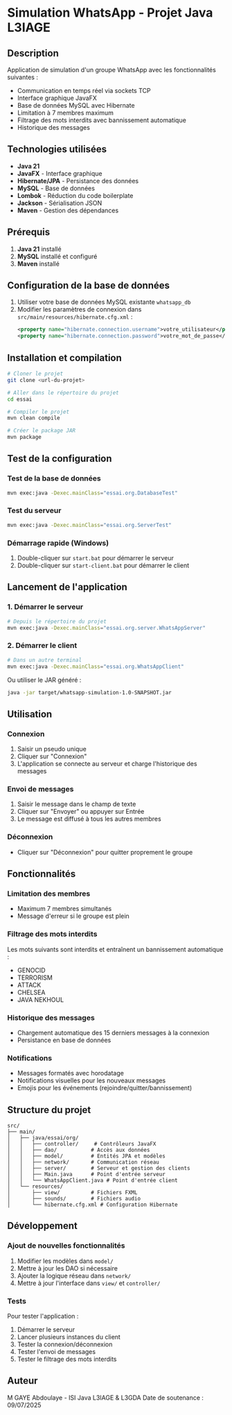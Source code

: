 # Simulation WhatsApp - Projet Java L3IAGE

## Description
Application de simulation d'un groupe WhatsApp avec les fonctionnalités suivantes :
- Communication en temps réel via sockets TCP
- Interface graphique JavaFX
- Base de données MySQL avec Hibernate
- Limitation à 7 membres maximum
- Filtrage des mots interdits avec bannissement automatique
- Historique des messages

## Technologies utilisées
- **Java 21**
- **JavaFX** - Interface graphique
- **Hibernate/JPA** - Persistance des données
- **MySQL** - Base de données
- **Lombok** - Réduction du code boilerplate
- **Jackson** - Sérialisation JSON
- **Maven** - Gestion des dépendances

## Prérequis
1. **Java 21** installé
2. **MySQL** installé et configuré
3. **Maven** installé

## Configuration de la base de données
1. Utiliser votre base de données MySQL existante `whatsapp_db`
2. Modifier les paramètres de connexion dans `src/main/resources/hibernate.cfg.xml` :
   ```xml
   <property name="hibernate.connection.username">votre_utilisateur</property>
   <property name="hibernate.connection.password">votre_mot_de_passe</property>
   ```

## Installation et compilation
```bash
# Cloner le projet
git clone <url-du-projet>

# Aller dans le répertoire du projet
cd essai

# Compiler le projet
mvn clean compile

# Créer le package JAR
mvn package
```

## Test de la configuration

### Test de la base de données
```bash
mvn exec:java -Dexec.mainClass="essai.org.DatabaseTest"
```

### Test du serveur
```bash
mvn exec:java -Dexec.mainClass="essai.org.ServerTest"
```

### Démarrage rapide (Windows)
1. Double-cliquer sur `start.bat` pour démarrer le serveur
2. Double-cliquer sur `start-client.bat` pour démarrer le client

## Lancement de l'application

### 1. Démarrer le serveur
```bash
# Depuis le répertoire du projet
mvn exec:java -Dexec.mainClass="essai.org.server.WhatsAppServer"
```

### 2. Démarrer le client
```bash
# Dans un autre terminal
mvn exec:java -Dexec.mainClass="essai.org.WhatsAppClient"
```

Ou utiliser le JAR généré :
```bash
java -jar target/whatsapp-simulation-1.0-SNAPSHOT.jar
```

## Utilisation

### Connexion
1. Saisir un pseudo unique
2. Cliquer sur "Connexion"
3. L'application se connecte au serveur et charge l'historique des messages

### Envoi de messages
1. Saisir le message dans le champ de texte
2. Cliquer sur "Envoyer" ou appuyer sur Entrée
3. Le message est diffusé à tous les autres membres

### Déconnexion
- Cliquer sur "Déconnexion" pour quitter proprement le groupe

## Fonctionnalités

### Limitation des membres
- Maximum 7 membres simultanés
- Message d'erreur si le groupe est plein

### Filtrage des mots interdits
Les mots suivants sont interdits et entraînent un bannissement automatique :
- GENOCID
- TERRORISM
- ATTACK
- CHELSEA
- JAVA NEKHOUL

### Historique des messages
- Chargement automatique des 15 derniers messages à la connexion
- Persistance en base de données

### Notifications
- Messages formatés avec horodatage
- Notifications visuelles pour les nouveaux messages
- Emojis pour les événements (rejoindre/quitter/bannissement)

## Structure du projet
```
src/
├── main/
│   ├── java/essai/org/
│   │   ├── controller/     # Contrôleurs JavaFX
│   │   ├── dao/           # Accès aux données
│   │   ├── model/         # Entités JPA et modèles
│   │   ├── network/       # Communication réseau
│   │   ├── server/        # Serveur et gestion des clients
│   │   ├── Main.java      # Point d'entrée serveur
│   │   └── WhatsAppClient.java # Point d'entrée client
│   └── resources/
│       ├── view/          # Fichiers FXML
│       ├── sounds/        # Fichiers audio
│       └── hibernate.cfg.xml # Configuration Hibernate
```

## Développement

### Ajout de nouvelles fonctionnalités
1. Modifier les modèles dans `model/`
2. Mettre à jour les DAO si nécessaire
3. Ajouter la logique réseau dans `network/`
4. Mettre à jour l'interface dans `view/` et `controller/`

### Tests
Pour tester l'application :
1. Démarrer le serveur
2. Lancer plusieurs instances du client
3. Tester la connexion/déconnexion
4. Tester l'envoi de messages
5. Tester le filtrage des mots interdits

## Auteur
M GAYE Abdoulaye - ISI Java L3IAGE & L3GDA
Date de soutenance : 09/07/2025 